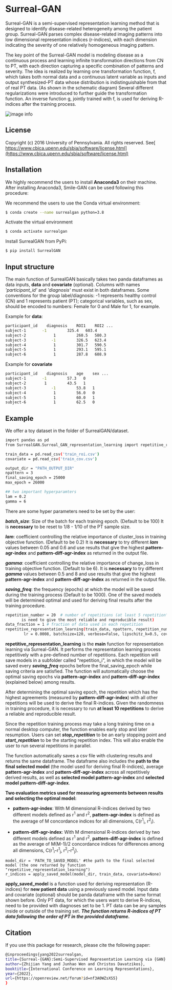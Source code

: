 # Surreal-GAN
Surreal-GAN is a semi-supervised representation learning method that is designed to identify disease-related heterogeneity among the patient group.  Surreal-GAN parses complex disease-related imaging patterns into low dimensional representation indices (r-indices), with each dimension indicating the severity of one relatively homogeneous imaging pattern.

The key point of the Surreal-GAN model is modeling disease as a continuous process and learning infinite transformation directions from CN to PT, with each direction capturing a specific combination of patterns and severity. The idea is realized by learning one transformation function, f, which takes both normal data and a continuous latent variable as inputs and output synthesized-PT data whose distribution is indistinguishable from that of real PT data. (As shown in the schematic diagram) Several different regularizations were introduced to further guide the transformation function. An inverse function g, jointly trained with f, is used for deriving R-indices after the training process.

![image info](./datasets/SURREAL-GAN.png)

## License
Copyright (c) 2016 University of Pennsylvania. All rights reserved. See[ https://www.cbica.upenn.edu/sbia/software/license.html](https://www.cbica.upenn.edu/sbia/software/license.html)

## Installation
We highly recommend the users to install **Anaconda3** on their machine. After installing Anaconda3, Smile-GAN can be used following this procedure:

We recommend the users to use the Conda virtual environment:

```bash
$ conda create --name surrealgan python=3.8
```
Activate the virtual environment

```bash
$ conda activate surrealgan
```

Install SurrealGAN from PyPi:

```bash
$ pip install SurrealGAN
```



## Input structure
The main function of SurrealGAN basically takes two panda dataframes as data inputs, **data** and **covariate** (optional). Columns with names *'participant_id'* and *'diagnosis'* must exist in both dataframes. Some conventions for the group label/diagnosis: -1 represents healthy control (CN) and 1 represents patient (PT); categorical variables, such as sex, should be encoded to numbers: Female for 0 and Male for 1, for example. 

Example for **data**:

```bash
participant_id    diagnosis    ROI1    ROI2 ...
subject-1	    -1         325.4   603.4
subject-2            1         260.5   580.3
subject-3           -1         326.5   623.4
subject-4            1         301.7   590.5
subject-5            1	       293.1   595.1
subject-6            1         287.8   608.9
```
Example for **covariate**

```bash
participant_id    diagnosis    age    sex ...
subject-1	    -1         57.3   0
subject-2 	     1         43.5   1
subject-3           -1         53.8   1
subject-4            1         56.0   0
subject-5            1	       60.0   1
subject-6            1         62.5   0
```

## Example
We offer a toy dataset in the folder of SurrealGAN/dataset.

```bash
import pandas as pd
from SurrealGAN.Surreal_GAN_representation_learning import repetitive_representation_learning

train_data = pd.read_csv('train_roi.csv')
covariate = pd.read_csv('train_cov.csv')

output_dir = "PATH_OUTPUT_DIR"
npattern = 3
final_saving_epoch = 25000
max_epoch = 26000

## two important hyperparamters
lam = 0.2
gamma = 6
```

There are some hyper parameters need to be set by the user:

***batch\_size***: Size of the batch for each training epoch. (Default to be 100) It is **necessary** to be reset to 1/8 - 1/10 of the PT sample size.

***lam***: coefficient controlling the relative importance of cluster\_loss in training objective function. (Default to be 0.2) It is **necessary** to try different ***lam*** values between 0.05 and 0.6 and use results that give the highest **pattern-agr-index** and **pattern-diff-agr-index** as returned in the output file.

***gamma***: coefficient controlling the relative importance of change\_loss in training objective function. (Default to be 6). It is **necessary** to try different ***gamma*** values between 0.5 and 8 and use results that give the highest **pattern-agr-index** and **pattern-diff-agr-index** as returned in the output file.

***saving\_freq***: the frequency (epochs) at which the model will be saved during the training process (Default to be 1000). One of the saved models will be determined optimal and used for deriving final results after the training procedure.


```bash				    
repetition_number = 20  # number of repetitions (at least 5 repetition\
	   is need to give the most reliable and reproducible result)
data_fraction = 1 # fraction of data used in each repetition
repetitive_representation_learning(train_data, npattern, repetition_number, data_fraction, final_saving_epoch, max_epoch, output_dir, \
		lr = 0.0008, batchsize=120, verbose=False, lipschitz_k=0.5, covariate= None, start_repetition=0, lam=lam, gamma = gamma)
```

**repetitive\_representation\_learning** is the **main** function for representation learning via Surreal-GAN. It performs the representation learning process repetitively with a pre-defined number of repetitions. Each repetition will save models in a subfolder called "repetition_i", in which the model will be saved every ***saving\_freq*** epochs before the final\_saving\_epoch while saving criteria are satisfied. The function will automatically choose the optimal saving epochs via **pattern-agr-index** and **pattern-diff-agr-index** (explained below) among results. 

After determining the optimal saving epoch, the repetition which has the highest agreements (measured by **pattern-diff-agr-index**) with all other repetitions will be used to derive the final R-indices. Given the randomness in training procedure, it is necessary to run **at least 10 repetitions** to derive a reliable and reproducible result. 

Since the repetition training process may take a long training time on a normal desktop computer, the function enables early stop and later resumption. Users can set ***stop\_repetition*** to be an early stopping point and ***start\_repetition*** to be the starting repetition index. This will also enable the user to run several repetitions in parallel.

The function automatically saves a csv file with clustering results and returns the same dataframe. The dataframe also includes the **path to the final selected model** (the model used for deriving final R-indices), average **pattern-agr-index** and **pattern-diff-agr-index** across all repetitively derived results, as well as **selected model pattern-agr-index** and **selected model pattern-diff-agr-index**.

**Two evaluation metrics used for measuring agreements between results and selecting the optimal model:**

* **pattern-agr-index**: With M dimensional R-indices derived by two different models defined as r<sup>1</sup> and r<sup>2</sup>, **pattern-agr-index** is defined as the average of M concordance indices for all dimensions, C(r<sup>1</sup><sub>i</sub>, r<sup>2</sup><sub>i</sub>).

* **pattern-diff-agr-index**: With M dimensional R-indices derived by two different models defined as r<sup>1</sup> and r<sup>2</sup>, **pattern-diff-agr-index** is defined as the average of M(M-1)/2 concordance indices for differences among all dimensions, C(r<sup>1</sup><sub>i</sub>-r<sup>1</sup><sub>j</sub>, r<sup>2</sup><sub>i</sub>-r<sup>2</sup><sub>j</sub>).

```					    
model_dir = 'PATH_TO_SAVED_MODEL' #the path to the final selected model (the one returned by function "repetitive_representation_learning")
r_indices = apply_saved_model(model_dir, train_data, covariate=None)
```
**apply\_saved\_model** is a function used for deriving representation (R-indices) for **new patient data** using a previously saved model. Input data and covariate (optional) should be panda dataframe with the same format shown before. Only PT data, for which the users want to derive R-indices, need to be provided with diagnoses set to be 1. PT data can be any samples inside or outside of the training set. ***The function returns R-indices of PT data following the order of PT in the provided dataframe.***


## Citation
If you use this package for research, please cite the following paper:


```bash
@inproceedings{yang2022surrealgan,
title={Surreal-{GAN}:Semi-Supervised Representation Learning via {GAN} for uncovering heterogeneous disease-related imaging patterns},
author={Zhijian Yang and Junhao Wen and Christos Davatzikos},
booktitle={International Conference on Learning Representations},
year={2022},
url={https://openreview.net/forum?id=nf3A0WZsXS5}
}
```


